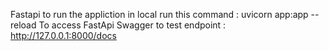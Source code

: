 Fastapi to run the appliction in local run this command : uvicorn app:app --reload
To access FastApi Swagger to test endpoint : http://127.0.0.1:8000/docs
